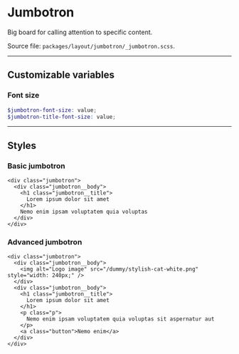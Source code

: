 # Jumbotron
Big board for calling attention to specific content.

Source file: `packages/layout/jumbotron/_jumbotron.scss`.

---

## Customizable variables

### Font size
```scss
$jumbotron-font-size: value;
$jumbotron-title-font-size: value;
```

---

## Styles

### Basic jumbotron
```html*example
<div class="jumbotron">
  <div class="jumbotron__body">
    <h1 class="jumbotron__title">
      Lorem ipsum dolor sit amet 
    </h1>  
    Nemo enim ipsam voluptatem quia voluptas
  </div>
</div>
```

### Advanced jumbotron
```html*example
<div class="jumbotron">
  <div class="jumbotron__body">
    <img alt="Logo image" src="/dummy/stylish-cat-white.png" style="width: 240px;" />
  </div>      
  <div class="jumbotron__body">
    <h1 class="jumbotron__title">
      Lorem ipsum dolor sit amet 
    </h1>
    <p class="p">
      Nemo enim ipsam voluptatem quia voluptas sit aspernatur aut
    </p>
    <a class="button">Nemo enim</a>
  </div>
</div>
```
